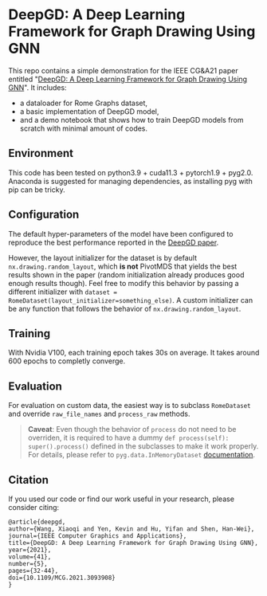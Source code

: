 # DeepGD: A Deep Learning Framework for Graph Drawing Using GNN
This repo contains a simple demonstration for the IEEE CG&A21 paper entitled "[DeepGD: A Deep Learning Framework for Graph Drawing Using GNN](https://arxiv.org/abs/2106.15347)". It includes:

* a dataloader for Rome Graphs dataset,
* a basic implementation of DeepGD model,
* and a demo notebook that shows how to train DeepGD models from scratch with minimal amount of codes.

## Environment
This code has been tested on python3.9 + cuda11.3 + pytorch1.9 + pyg2.0. Anaconda is suggested for managing dependencies, as installing pyg with pip can be tricky. 

## Configuration
The default hyper-parameters of the model have been configured to reproduce the best performance reported in the [DeepGD paper](https://arxiv.org/abs/2106.15347). 

However, the layout initializer for the dataset is by default `nx.drawing.random_layout`, which **is not** PivotMDS that yields the best results shown in the paper (random initialization already produces good enough results though). Feel free to modify this behavior by passing a different initializer with `dataset = RomeDataset(layout_initializer=something_else)`. A custom initializer can be any function that follows the behavior of `nx.drawing.random_layout`.

## Training
With Nvidia V100, each training epoch takes 30s on average. It takes around 600 epochs to completly converge.

## Evaluation
For evaluation on custom data, the easiest way is to subclass `RomeDataset` and override `raw_file_names` and `process_raw` methods.
> **Caveat**: Even though the behavior of `process` do not need to be overriden, it is required to have a dummy `def process(self): super().process()` defined in the subclasses to make it work properly. For details, please refer to `pyg.data.InMemoryDataset` [documentation](https://pytorch-geometric.readthedocs.io/en/latest/modules/data.html#torch_geometric.data.InMemoryDataset).

## Citation
If you used our code or find our work useful in your research, please consider citing:
```
@article{deepgd,
author={Wang, Xiaoqi and Yen, Kevin and Hu, Yifan and Shen, Han-Wei},
journal={IEEE Computer Graphics and Applications},
title={DeepGD: A Deep Learning Framework for Graph Drawing Using GNN},
year={2021},
volume={41},
number={5},
pages={32-44},
doi={10.1109/MCG.2021.3093908}
}
```
